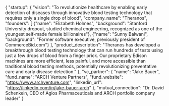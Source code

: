 {
  "startup": {
    "vision": "To revolutionize healthcare by enabling early detection of diseases through innovative blood testing technology that requires only a single drop of blood",
    "company_name": "Theranos",
    "founders": [
      {"name": "Elizabeth Holmes", "background": "Stanford University dropout, studied chemical engineering, recognized as one of the youngest self-made female billionaires"},
      {"name": "Sunny Balwani", "background": "Former software executive, previously president of CommerceBid.com"}
    ],
    "product_description": "Theranos has developed a breakthrough blood testing technology that can run hundreds of tests using just a few drops of blood from a finger prick. Our proprietary Edison machines are more efficient, less painful, and more accessible than traditional blood testing methods, potentially revolutionizing preventative care and early disease detection."
  },
  "vc_partner": {
    "name": "Jake Bauer",
    "fund_name": "ARCH Venture Partners",
    "fund_website": "https://www.archventure.com",
    "linkedin_url": "https://linkedin.com/in/jake-bauer-arch"
  },
  "mutual_connection": "Dr. David Schenkein, CEO of Agios Pharmaceuticals and ARCH portfolio company leader"
}